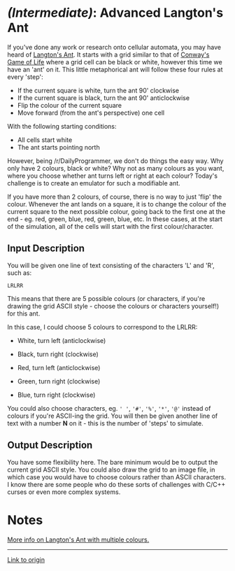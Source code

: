 # [](#IntermediateIcon) _(Intermediate)_: Advanced Langton's Ant

If you've done any work or research onto cellular automata, you may have heard of [Langton's Ant](http://en.wikipedia.org/wiki/Langton%27s_ant). It starts with a grid similar to that of [Conway's Game of Life](http://www.reddit.com/r/dailyprogrammer/comments/271xyp/) where a grid cell can be black or white, however this time we have an 'ant' on it. This little metaphorical ant will follow these four rules at every 'step':

* If the current square is white, turn the ant 90' clockwise
* If the current square is black, turn the ant 90' anticlockwise
* Flip the colour of the current square
* Move forward (from the ant's perspective) one cell

With the following starting conditions:

* All cells start white
* The ant starts pointing north

However, being /r/DailyProgrammer, we don't do things the easy way. Why only have 2 colours, black or white? Why not as many colours as you want, where you choose whether ant turns left or right at each colour? Today's challenge is to create an emulator for such a modifiable ant.

If you have more than 2 colours, of course, there is no way to just 'flip' the colour. Whenever the ant lands on a square, it is to change the colour of the current square to the next possible colour, going back to the first one at the end - eg. red, green, blue, red, green, blue, etc. In these cases, at the start of the simulation, all of the cells will start with the first colour/character.
    
## Input Description

You will be given one line of text consisting of the characters 'L' and 'R', such as:

    LRLRR

This means that there are 5 possible colours (or characters, if you're drawing the grid ASCII style - choose the colours or characters yourself!) for this ant.

In this case, I could choose 5 colours to correspond to the LRLRR:

* White, turn left (anticlockwise)

* Black, turn right (clockwise)

* Red, turn left (anticlockwise)

* Green, turn right (clockwise)

* Blue, turn right (clockwise)

You could also choose characters, eg. `' '`, `'#'`, `'%'`, `'*'`, `'@'` instead of colours if you're ASCII-ing the grid. You will then be given another line of text with a number **N** on it - this is the number of 'steps' to simulate.

## Output Description

You have some flexibility here. The bare minimum would be to output the current grid ASCII style. You could also draw the grid to an image file, in which case you would have to choose colours rather than ASCII characters. I know there are some people who do these sorts of challenges with C/C++ curses or even more complex systems.

# Notes

[More info on Langton's Ant with multiple colours.](http://en.wikipedia.org/wiki/Langton%27s_ant#Extension_to_multiple_colors)

---

[Link to origin](https://www.reddit.com/r/dailyprogrammer/2c4ka3)